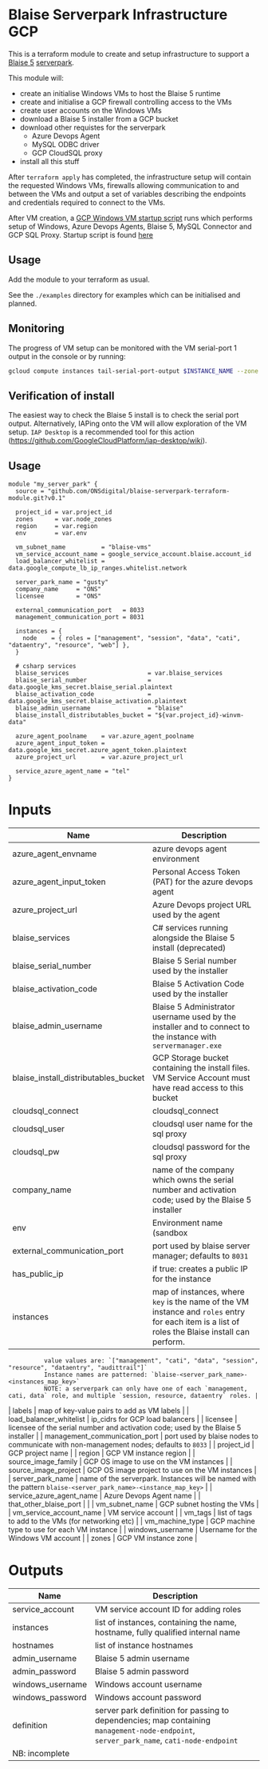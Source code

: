 # Blaise Serverpark Infrastructure GCP

This is a terraform module to create and setup infrastructure to support 
a [Blaise 5](http://help.blaise.com/Blaise.html?about_blaise.htm)
[serverpark](http://help.blaise.com/Blaise.html?smservers.htm).

This module will:

+ create an initialise Windows VMs to host the Blaise 5 runtime
+ create and initialise a GCP firewall controlling access to the VMs
+ create user accounts on the Windows VMs
+ download a Blaise 5 installer from a GCP bucket
+ download other requistes for the serverpark
    + Azure Devops Agent
    + MySQL ODBC driver
    + GCP CloudSQL proxy
+ install all this stuff

After `terraform apply` has completed, the infrastructure setup will contain
the requested Windows VMs, firewalls allowing communication to and between
the VMs and output a set of variables describing the endpoints and credentials
required to connect to the VMs.

After VM creation, a [GCP Windows VM startup script](https://cloud.google.com/compute/docs/startupscript#providing_a_startup_script_for_windows_instances)
runs which performs setup of Windows, Azure Devops Agents, Blaise 5, MySQL Connector
and GCP SQL Proxy. Startup script is found [here](vm-scripts/winvm-init-script.ps1)

## Usage

Add the module to your terraform as usual.

See the `./examples` directory for examples which can be initialised and planned.

## Monitoring

The progress of VM setup can be monitored with the VM serial-port 1 output in the console
or by running:

```bash
gcloud compute instances tail-serial-port-output $INSTANCE_NAME --zone $INSTANCE_ZONE
```

## Verification of install

The easiest way to check the Blaise 5 install is to check the serial port output.
Alternatively, IAPing onto the VM will allow exploration of the VM setup.
`IAP Desktop` is a recommended tool for this action (https://github.com/GoogleCloudPlatform/iap-desktop/wiki).


## Usage


```
module "my_server_park" {
  source = "github.com/ONSdigital/blaise-serverpark-terraform-module.git?v0.1"

  project_id = var.project_id
  zones      = var.node_zones
  region     = var.region
  env        = var.env

  vm_subnet_name          = "blaise-vms"
  vm_service_account_name = google_service_account.blaise.account_id
  load_balancer_whitelist = data.google_compute_lb_ip_ranges.whitelist.network

  server_park_name = "gusty"
  company_name     = "ONS"
  licensee         = "ONS"

  external_communication_port   = 8033
  management_communication_port = 8031

  instances = {
    node    = { roles = ["management", "session", "data", "cati", "dataentry", "resource", "web"] },
  }

  # csharp services
  blaise_services                      = var.blaise_services
  blaise_serial_number                 = data.google_kms_secret.blaise_serial.plaintext
  blaise_activation_code               = data.google_kms_secret.blaise_activation.plaintext
  blaise_admin_username                = "blaise"
  blaise_install_distributables_bucket = "${var.project_id}-winvm-data"

  azure_agent_poolname    = var.azure_agent_poolname
  azure_agent_input_token = data.google_kms_secret.azure_agent_token.plaintext
  azure_project_url       = var.azure_project_url

  service_azure_agent_name = "tel"
}
```

# Inputs

| Name | Description |
| --- | --- |
| azure_agent_envname | azure devops agent environment |
| azure_agent_input_token | Personal Access Token (PAT) for the azure devops agent |
| azure_project_url | Azure Devops project URL used by the agent |
| blaise_services | C# services running alongside the Blaise 5 install (deprecated) |
| blaise_serial_number | Blaise 5 Serial number used by the installer | 
| blaise_activation_code | Blaise 5 Activation Code used by the installer | 
| blaise_admin_username | Blaise 5 Administrator username used by the installer and to connect to the instance with `servermanager.exe` |
| blaise_install_distributables_bucket | GCP Storage bucket containing the install files. VM Service Account must have read access to this bucket | 
| cloudsql_connect | cloudsql_connect |
| cloudsql_user | cloudsql user name for the sql proxy |
| cloudsql_pw | cloudsql password for the sql proxy | 
| company_name | name of the company which owns the serial number and activation code; used by the Blaise 5 installer |
| env | Environment name (sandbox|dev|preprod) |
| external_communication_port | port used by blaise server manager; defaults to `8031` |
| has_public_ip | if true: creates a public IP for the instance |
| instances | map of instances, where `key` is the name of the VM instance and `roles` entry for each item is a list of roles the Blaise install can perform.
              value values are: `["management", "cati", "data", "session", "resource", "dataentry", "audittrail"]`
              Instance names are patterned: `blaise-<server_park_name>-<instances_map_key>`
              NOTE: a serverpark can only have one of each `management, cati, data` role, and multiple `session, resource, dataentry` roles. |
| labels | map of key-value pairs to add as VM labels |
| load_balancer_whitelist | ip_cidrs for GCP load balancers |
| licensee | licensee of the serial number and activation code; used by the Blaise 5 installer | 
| management_communication_port | port used by blaise nodes to communicate with non-management nodes; defaults to `8033` |
| project_id | GCP project name |
| region | GCP VM instance region |
| source_image_family | GCP OS image to use on the VM instances |
| source_image_project | GCP OS image project to use on the VM instances |
| server_park_name | name of the serverpark. Instances will be named with the pattern `blaise-<server_park_name>-<instance_map_key>` |
| service_azure_agent_name | Azure Devops Agent name |
| that_other_blaise_port | |
| vm_subnet_name | GCP subnet hosting the VMs | 
| vm_service_account_name | VM service account |
| vm_tags | list of tags to add to the VMs (for networking etc) |
| vm_machine_type | GCP machine type to use for each VM instance |
| windows_username | Username for the Windows VM account |
| zones | GCP VM instance zone |

# Outputs

| Name | Description |
| --- | --- |
| service_account | VM service account ID for adding roles |
| instances | list of instances, containing the name, hostname, fully qualified internal name |
| hostnames | list of instance hostnames |
| admin_username | Blaise 5 admin username |
| admin_password | Blaise 5 admin password |
| windows_username | Windows account username |
| windows_password | Windows account password |
| definition | server park definition for passing to dependencies; map containing `management-node-endpoint`, `server_park_name`, `cati-node-endpoint`
               NB: incomplete |
